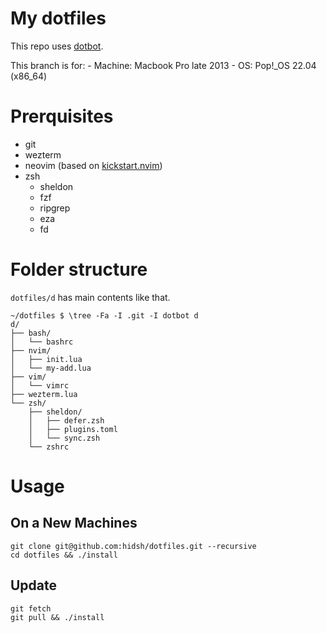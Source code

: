 # My dotfiles

This repo uses [dotbot](https://github.com/anishathalye/dotbot).

This branch is for:
	- Machine: Macbook Pro late 2013
	- OS: Pop!\_OS 22.04 (x86\_64)

# Prerquisites

- git
- wezterm
- neovim (based on [kickstart.nvim](https://github.com/nvim-lua/kickstart.nvim))
- zsh
	- sheldon
	- fzf
	- ripgrep
	- eza
	- fd

# Folder structure

`dotfiles/d` has main contents like that.

```
~/dotfiles $ \tree -Fa -I .git -I dotbot d
d/
├── bash/
│   └── bashrc
├── nvim/
│   ├── init.lua
│   └── my-add.lua
├── vim/
│   └── vimrc
├── wezterm.lua
└── zsh/
    ├── sheldon/
    │   ├── defer.zsh
    │   ├── plugins.toml
    │   └── sync.zsh
    └── zshrc
```

# Usage

## On a New Machines

```
git clone git@github.com:hidsh/dotfiles.git --recursive
cd dotfiles && ./install
```

## Update

```
git fetch
git pull && ./install
```

